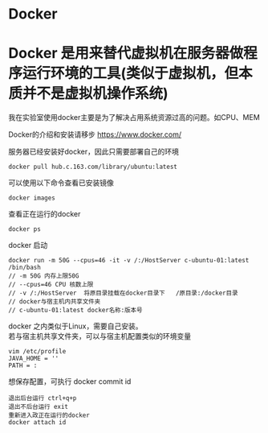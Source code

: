 # Docker
# Docker 是用来替代虚拟机在服务器做程序运行环境的工具(类似于虚拟机，但本质并不是虚拟机操作系统)

我在实验室使用docker主要是为了解决占用系统资源过高的问题。如CPU、MEM

Docker的介绍和安装请移步
https://www.docker.com/

服务器已经安装好docker，因此只需要部署自己的环境
```
docker pull hub.c.163.com/library/ubuntu:latest
```
可以使用以下命令查看已安装镜像
```
docker images 
```
查看正在运行的docker
```
docker ps 
```
docker 启动
```
docker run -m 50G --cpus=46 -it -v /:/HostServer c-ubuntu-01:latest  /bin/bash
// -m 50G 内存上限50G
// --cpus=46 CPU 核数上限
// -v /:/HostServer  将原目录挂载在docker目录下   /原目录:/docker目录
// docker与宿主机内共享文件夹
// c-ubuntu-01:latest docker名称:版本号
```
docker 之内类似于Linux，需要自己安装。 <br />
若与宿主机共享文件夹，可以与宿主机配置类似的环境变量<br />

```
vim /etc/profile
JAVA_HOME = ''
PATH = :
```
想保存配置，可执行 docker commit id
```
退出后台运行 ctrl+q+p
退出不后台运行 exit
重新进入政正在运行的docker
docker attach id
```
